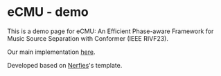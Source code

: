 # eCMU - demo
This is a demo page for eCMU: An Efficient Phase-aware Framework for Music Source Separation with Conformer (IEEE RIVF23).

Our main implementation [here](https://github.com/thamquocdung/eCMU).

Developed based on [Nerfies](https://github.com/nerfies/nerfies.github.iohttps://github.com/nerfies/nerfies.github.io)'s template.


